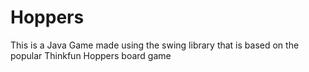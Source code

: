 # Hoppers
This is a Java Game made using the swing library that is based on the popular Thinkfun Hoppers board game
